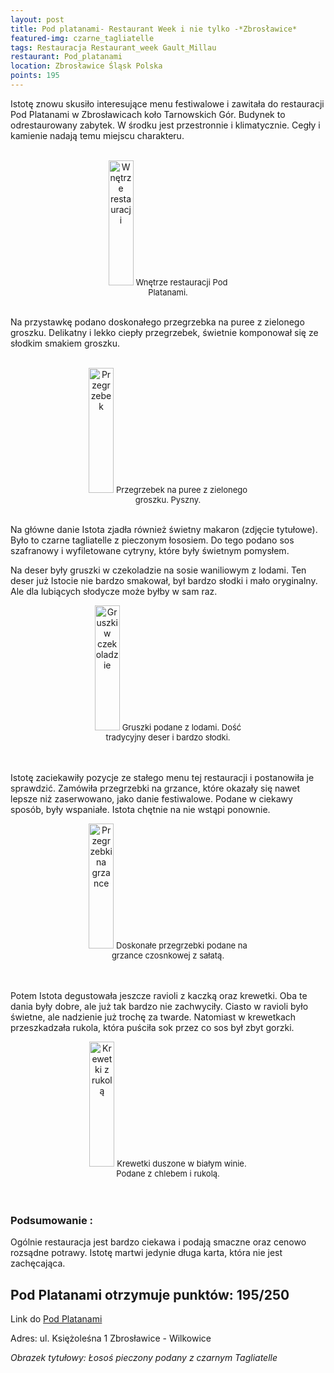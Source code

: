 ```yaml
---
layout: post
title: Pod platanami- Restaurant Week i nie tylko -*Zbrosławice*
featured-img: czarne_tagliatelle
tags: Restauracja Restaurant_week Gault_Millau
restaurant: Pod_platanami
location: Zbrosławice Śląsk Polska
points: 195
---
```

Istotę znowu skusiło interesujące menu festiwalowe i zawitała do restauracji Pod Platanami w Zbrosławicach
 koło Tarnowskich Gór. Budynek to odrestaurowany zabytek. W środku jest przestronnie i klimatycznie.
 Cegły i kamienie nadają temu miejscu charakteru.
<br />&ensp;&ensp;&ensp;
<center><div style="width:45%">
  <img src="{{site.img_url}}/assets/img/posts/pod_platanami.jpg" alt="Wnętrze restauracji" height="200px" width="40px" />
  <font size="2">
       Wnętrze restauracji Pod Platanami.
  </font>
</div></center>
<br />

Na przystawkę podano doskonałego przegrzebka na puree z zielonego groszku.
Delikatny i lekko ciepły przegrzebek, świetnie komponował się ze słodkim smakiem groszku.
<br />&ensp;&ensp;&ensp;
<center><div style="width:55%">
  <img src="{{site.img_url}}/assets/img/posts/przegrzebek.jpg" alt="Przegrzebek" height="200px" width="40px" />
  <font size="2">
       Przegrzebek na puree z zielonego groszku. Pyszny.
  </font>
</div></center>
<br />

Na główne danie Istota zjadła również świetny makaron (zdjęcie tytułowe).
 Było to czarne tagliatelle z pieczonym łososiem. Do tego podano sos szafranowy i wyfiletowane cytryny,
 które były świetnym pomysłem.

Na deser były gruszki w czekoladzie na sosie waniliowym z lodami.
Ten deser już Istocie nie bardzo smakował, był bardzo słodki i mało oryginalny.
 Ale dla lubiących słodycze może byłby w sam raz.
<center><div style="width:55%">
  <img src="{{site.img_url}}/assets/img/posts/gruszki_z_lodami.jpg" alt="Gruszki w czekoladzie" height="200px" width="40px" />

  <font size="2">
Gruszki podane z lodami. Dość tradycyjny deser i bardzo słodki.
  </font>
</div></center>
<br />&ensp;&ensp;&ensp;

Istotę zaciekawiły pozycje ze stałego menu tej restauracji i postanowiła je sprawdzić.
Zamówiła przegrzebki na grzance, które okazały się nawet lepsze niż zaserwowano, jako danie festiwalowe.
Podane w ciekawy sposób, były wspaniałe. Istota chętnie na nie wstąpi ponownie.
 <center><div style="width:55%">
  <img src="{{site.img_url}}/assets/img/posts/przegrzebki_na_grzance.jpg" alt="Przegrzebki na grzance" height="200px" width="40px" />

  <font size="2">
Doskonałe przegrzebki podane na grzance czosnkowej z sałatą.
  </font>
</div></center>
<br />&ensp;&ensp;&ensp;

Potem Istota degustowała jeszcze ravioli z kaczką oraz krewetki.
Oba te dania były dobre, ale już tak bardzo nie zachwyciły. Ciasto w ravioli było świetne,
 ale nadzienie już trochę za twarde. Natomiast w krewetkach przeszkadzała rukola,
  która puściła sok przez co sos był zbyt gorzki.
<center><div style="width:55%">
  <img src="{{site.img_url}}/assets/img/posts/krewetki_rukola.jpg" alt="Krewetki z rukolą" height="200px" width="40px" />

  <font size="2">
Krewetki duszone w białym winie. Podane z chlebem i rukolą.
  </font>
</div></center>
<br />&ensp;&ensp;&ensp;

### Podsumowanie :
Ogólnie restauracja jest bardzo ciekawa i podają smaczne oraz cenowo rozsądne potrawy.
Istotę martwi jedynie długa karta, która nie jest zachęcająca.

## Pod Platanami otrzymuje punktów: **195/250**
Link do [Pod Platanami]

Adres: ul. Księżoleśna 1
Zbrosławice - Wilkowice

_Obrazek tytułowy: Łosoś pieczony podany z czarnym Tagliatelle_

[Pod Platanami]: https://podplatanami.wixsite.com/platany/about


